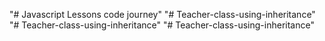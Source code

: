 "# Javascript Lessons code journey" 
"# Teacher-class-using-inheritance" 
"# Teacher-class-using-inheritance" 
"# Teacher-class-using-inheritance" 
